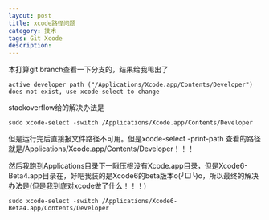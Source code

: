```yaml
---
layout: post
title: xcode路径问题
category: 技术
tags: Git Xcode
description: 
---
```


本打算git branch查看一下分支的，结果给我甩出了
	
	active developer path ("/Applications/Xcode.app/Contents/Developer") does not exist, use xcode-select to change
stackoverflow给的解决办法是

	sudo xcode-select -switch /Applications/Xcode.app/Contents/Developer
但是运行完后直接报文件路径不可用。但是xcode-select -print-path 查看的路径就是/Applications/Xcode.app/Contents/Developer！！！

然后我跑到Applications目录下一瞅压根没有Xcode.app目录，但是Xcode6-Beta4.app目录在，好吧我装的是Xcode6的beta版本o(╯□╰)o，所以最终的解决办法是(但是我到底对xcode做了什么！！！)
	
	sudo xcode-select -switch /Applications/Xcode6-Beta4.app/Contents/Developer



	
	